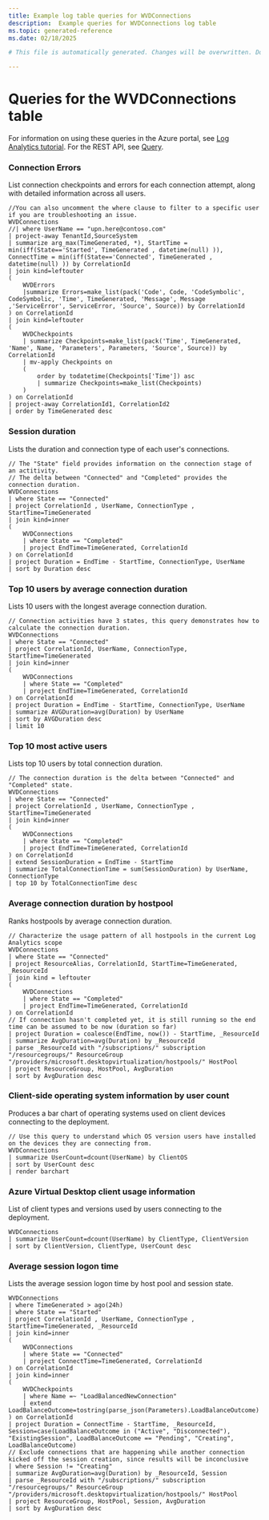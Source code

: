 ```yaml
---
title: Example log table queries for WVDConnections
description:  Example queries for WVDConnections log table
ms.topic: generated-reference
ms.date: 02/18/2025

# This file is automatically generated. Changes will be overwritten. Do not change this file directly. 

---
```


# Queries for the WVDConnections table

For information on using these queries in the Azure portal, see [Log Analytics tutorial](/azure/azure-monitor/logs/log-analytics-tutorial). For the REST API, see [Query](/rest/api/loganalytics/query).


### Connection Errors  


List connection checkpoints and errors for each connection attempt, along with detailed information across all users.  

```query
//You can also uncomment the where clause to filter to a specific user if you are troubleshooting an issue. 
WVDConnections 
//| where UserName == "upn.here@contoso.com" 
| project-away TenantId,SourceSystem  
| summarize arg_max(TimeGenerated, *), StartTime = min(iff(State=='Started', TimeGenerated , datetime(null) )), ConnectTime = min(iff(State=='Connected', TimeGenerated , datetime(null) )) by CorrelationId  
| join kind=leftouter 
(
    WVDErrors
    |summarize Errors=make_list(pack('Code', Code, 'CodeSymbolic', CodeSymbolic, 'Time', TimeGenerated, 'Message', Message ,'ServiceError', ServiceError, 'Source', Source)) by CorrelationId  
) on CorrelationId
| join kind=leftouter 
(
    WVDCheckpoints
    | summarize Checkpoints=make_list(pack('Time', TimeGenerated, 'Name', Name, 'Parameters', Parameters, 'Source', Source)) by CorrelationId  
    | mv-apply Checkpoints on
    (  
        order by todatetime(Checkpoints['Time']) asc
        | summarize Checkpoints=make_list(Checkpoints)
    )
) on CorrelationId  
| project-away CorrelationId1, CorrelationId2  
| order by TimeGenerated desc
```



### Session duration  


Lists the duration and connection type of each user's connections.  

```query
// The "State" field provides information on the connection stage of an actitivity.
// The delta between "Connected" and "Completed" provides the connection duration.
WVDConnections 
| where State == "Connected"  
| project CorrelationId , UserName, ConnectionType , StartTime=TimeGenerated  
| join kind=inner
(
    WVDConnections  
    | where State == "Completed"  
    | project EndTime=TimeGenerated, CorrelationId
) on CorrelationId  
| project Duration = EndTime - StartTime, ConnectionType, UserName  
| sort by Duration desc
```



### Top 10 users by average connection duration  


Lists 10 users with the longest average connection duration.  

```query
// Connection activities have 3 states, this query demonstrates how to calculate the connection duration.
WVDConnections  
| where State == "Connected"  
| project CorrelationId, UserName, ConnectionType, StartTime=TimeGenerated  
| join kind=inner
(
    WVDConnections  
    | where State == "Completed"  
    | project EndTime=TimeGenerated, CorrelationId
) on CorrelationId  
| project Duration = EndTime - StartTime, ConnectionType, UserName  
| summarize AVGDuration=avg(Duration) by UserName 
| sort by AVGDuration desc 
| limit 10
```



### Top 10 most active users  


Lists top 10 users by total connection duration.  

```query
// The connection duration is the delta between "Connected" and "Completed" state.
WVDConnections 
| where State == "Connected" 
| project CorrelationId , UserName, ConnectionType , StartTime=TimeGenerated 
| join kind=inner
(
    WVDConnections 
    | where State == "Completed" 
    | project EndTime=TimeGenerated, CorrelationId
) on CorrelationId 
| extend SessionDuration = EndTime - StartTime
| summarize TotalConnectionTime = sum(SessionDuration) by UserName, ConnectionType
| top 10 by TotalConnectionTime desc
```



### Average connection duration by hostpool  


Ranks hostpools by average connection duration.  

```query
// Characterize the usage pattern of all hostpools in the current Log Analytics scope
WVDConnections  
| where State == "Connected"
| project ResourceAlias, CorrelationId, StartTime=TimeGenerated, _ResourceId
| join kind = leftouter 
(
    WVDConnections  
    | where State == "Completed"  
    | project EndTime=TimeGenerated, CorrelationId
) on CorrelationId
// If connection hasn't completed yet, it is still running so the end time can be assumed to be now (duration so far)
| project Duration = coalesce(EndTime, now()) - StartTime, _ResourceId
| summarize AvgDuration=avg(Duration) by _ResourceId
| parse _ResourceId with "/subscriptions/" subscription "/resourcegroups/" ResourceGroup "/providers/microsoft.desktopvirtualization/hostpools/" HostPool
| project ResourceGroup, HostPool, AvgDuration
| sort by AvgDuration desc
```



### Client-side operating system information by user count  


Produces a bar chart of operating systems used on client devices connecting to the deployment.  

```query
// Use this query to understand which OS version users have installed on the devices they are connecting from. 
WVDConnections  
| summarize UserCount=dcount(UserName) by ClientOS 
| sort by UserCount desc 
| render barchart
```



### Azure Virtual Desktop client usage information  


List of client types and versions used by users connecting to the deployment.  

```query
WVDConnections  
| summarize UserCount=dcount(UserName) by ClientType, ClientVersion 
| sort by ClientVersion, ClientType, UserCount desc
```



### Average session logon time  


Lists the average session logon time by host pool and session state.  

```query
WVDConnections  
| where TimeGenerated > ago(24h)
| where State == "Started"
| project CorrelationId , UserName, ConnectionType , StartTime=TimeGenerated, _ResourceId
| join kind=inner
(
    WVDConnections
    | where State == "Connected"  
    | project ConnectTime=TimeGenerated, CorrelationId
) on CorrelationId
| join kind=inner
(   
    WVDCheckpoints
    | where Name =~ "LoadBalancedNewConnection"
    | extend LoadBalanceOutcome=tostring(parse_json(Parameters).LoadBalanceOutcome)
) on CorrelationId 
| project Duration = ConnectTime - StartTime, _ResourceId, Session=case(LoadBalanceOutcome in ("Active", "Disconnected"), "ExistingSession", LoadBalanceOutcome == "Pending", "Creating", LoadBalanceOutcome)
// Exclude connections that are happening while another connection kicked off the session creation, since results will be inconclusive
| where Session != "Creating"
| summarize AvgDuration=avg(Duration) by _ResourceId, Session
| parse _ResourceId with "/subscriptions/" subscription "/resourcegroups/" ResourceGroup "/providers/microsoft.desktopvirtualization/hostpools/" HostPool
| project ResourceGroup, HostPool, Session, AvgDuration
| sort by AvgDuration desc
```

